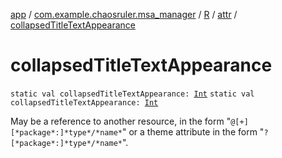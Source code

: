 [app](../../../index.md) / [com.example.chaosruler.msa_manager](../../index.md) / [R](../index.md) / [attr](index.md) / [collapsedTitleTextAppearance](.)

# collapsedTitleTextAppearance

`static val collapsedTitleTextAppearance: `[`Int`](https://kotlinlang.org/api/latest/jvm/stdlib/kotlin/-int/index.html)
`static val collapsedTitleTextAppearance: `[`Int`](https://kotlinlang.org/api/latest/jvm/stdlib/kotlin/-int/index.html)

May be a reference to another resource, in the form "`@[+][*package*:]*type*/*name*`" or a theme attribute in the form "`?[*package*:]*type*/*name*`".

